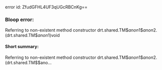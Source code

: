 error id: ZfudGFHL4UF3qUGcRBCnKg==
### Bloop error:

Referring to non-existent method constructor drt.shared.TM$$anon$1$$anon$2.<init>(drt.shared.TM$$anon$1)void
#### Short summary: 

Referring to non-existent method constructor drt.shared.TM$$anon$1$$anon$2.<init>(drt.shared.TM$$ano...